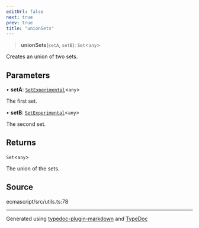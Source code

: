 ```yaml
---
editUrl: false
next: true
prev: true
title: "unionSets"
---
```


> **unionSets**(`setA`, `setB`): `Set`\<`any`\>

Creates an union of two sets.

## Parameters

• **setA**: [`SetExperimental`](/api/namespaces/utils/interfaces/setexperimental/)\<`any`\>

The first set.

• **setB**: [`SetExperimental`](/api/namespaces/utils/interfaces/setexperimental/)\<`any`\>

The second set.

## Returns

`Set`\<`any`\>

The union of the sets.

## Source

ecmascript/src/utils.ts:78

***

Generated using [typedoc-plugin-markdown](https://www.npmjs.com/package/typedoc-plugin-markdown) and [TypeDoc](https://typedoc.org/)
